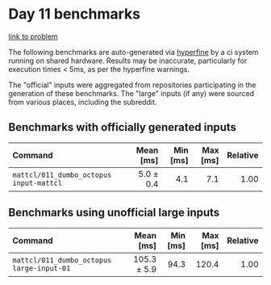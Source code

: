 # Day 11 benchmarks

[link to problem](http://adventofcode.com/2021/day/11)

The following benchmarks are auto-generated via [hyperfine](https://github.com/sharkdp/hyperfine) by a ci system running on shared hardware. Results may be inaccurate, particularly for execution times < 5ms, as per the hyperfine warnings.

The "official" inputs were aggregated from repositories participating in the generation of these benchmarks. The "large" inputs (if any) were sourced from various places, including the subreddit.

## Benchmarks with officially generated inputs
| Command | Mean [ms] | Min [ms] | Max [ms] | Relative |
|:---|---:|---:|---:|---:|
| `mattcl/011_dumbo_octopus input-mattcl` | 5.0 ± 0.4 | 4.1 | 7.1 | 1.00 |
## Benchmarks using unofficial large inputs
| Command | Mean [ms] | Min [ms] | Max [ms] | Relative |
|:---|---:|---:|---:|---:|
| `mattcl/011_dumbo_octopus large-input-01` | 105.3 ± 5.9 | 94.3 | 120.4 | 1.00 |

